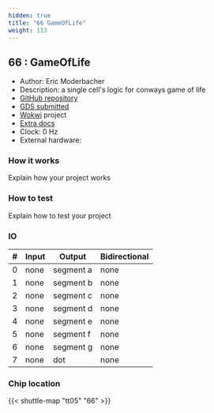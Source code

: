 ```yaml
---
hidden: true
title: "66 GameOfLife"
weight: 113
---
```


## 66 : GameOfLife

* Author: Eric Moderbacher
* Description: a single cell's logic for conways game of life
* [GitHub repository](https://github.com/ericmoderbacher/TapeOut)
* [GDS submitted](https://github.com/ericmoderbacher/TapeOut/actions/runs/6750348217)
* [Wokwi](https://wokwi.com/projects/380409086743445505) project
* [Extra docs]()
* Clock: 0 Hz
* External hardware: 



### How it works

Explain how your project works


### How to test

Explain how to test your project


### IO

| # | Input        | Output       | Bidirectional      |
|---|--------------|--------------| -------------------|
| 0 | none  | segment a | none |
| 1 | none  | segment b | none |
| 2 | none  | segment c | none |
| 3 | none  | segment d | none |
| 4 | none  | segment e | none |
| 5 | none  | segment f | none |
| 6 | none  | segment g | none |
| 7 | none  | dot | none |

### Chip location

{{< shuttle-map "tt05" "66" >}}
